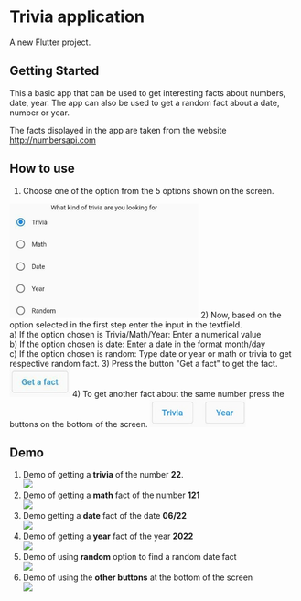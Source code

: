 # Trivia application

A new Flutter project.

## Getting Started

This a basic app that can be used to get interesting facts about numbers, date, year. The app can also be used to get a random fact about a date, number or year. 

The facts displayed in the app are taken from the website http://numbersapi.com 

## How to use

1) Choose one of the option from the 5 options shown on the screen.<br>
<img src="/session_3/assignment/trivia_application/media/options.jpeg" alt="Options" height="200"/>
2) Now, based on the option selected in the first step enter the input in the textfield.<br>
 a) If the option chosen is Trivia/Math/Year:  Enter a numerical value <br>
 b) If the option chosen is date: Enter a date in the format month/day<br>
 c) If the option chosen is random: Type date or year or math or trivia to get respective random fact.
3) Press the button "Get a fact" to get the fact.<br>
<img src="/session_3/assignment/trivia_application/media/button.jpeg" alt="button" height="50"/>
4) To get another fact about the same number press the buttons on the bottom of the screen.
<img src="/session_3/assignment/trivia_application/media/otherOptions.jpeg" alt="Other options" height="50"/>


## Demo

1) Demo of getting a **trivia** of the number **22**.<br>
<img src="https://github.com/Jimmy622/IRIS-Flutter-Bootcamp-2022/blob/master/session_3/assignment/trivia_application/media/trivia_22.gif" height="400" /><br>
2) Demo of getting a **math** fact of the number **121**<br>
<img src="https://github.com/Jimmy622/IRIS-Flutter-Bootcamp-2022/blob/master/session_3/assignment/trivia_application/media/math_121.gif" height="400" /><br>
3) Demo getting a **date** fact of the date **06/22**<br>
<img src="https://github.com/Jimmy622/IRIS-Flutter-Bootcamp-2022/blob/master/session_3/assignment/trivia_application/media/date_06_22.gif" height="400" /><br>
4) Demo of getting a **year** fact of the year **2022**<br>
<img src="https://github.com/Jimmy622/IRIS-Flutter-Bootcamp-2022/blob/master/session_3/assignment/trivia_application/media/year_2022.gif" height="400" /><br>
5) Demo of using **random** option to find a random date fact<br>
<img src="https://github.com/Jimmy622/IRIS-Flutter-Bootcamp-2022/blob/master/session_3/assignment/trivia_application/media/random_date.gif" height="400" /><br>
6) Demo of using the **other buttons** at the bottom of the screen<br>
<img src="https://github.com/Jimmy622/IRIS-Flutter-Bootcamp-2022/blob/master/session_3/assignment/trivia_application/media/otherOptions.gif" height="400" /><br>
